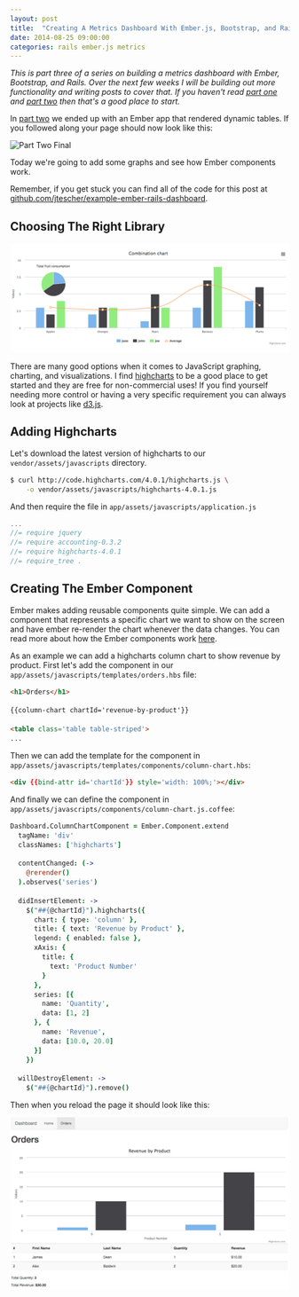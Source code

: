 ```yaml
---
layout: post
title:  "Creating A Metrics Dashboard With Ember.js, Bootstrap, and Rails - Part 3"
date: 2014-08-25 09:00:00
categories: rails ember.js metrics
---
```


*This is part three of a series on building a metrics dashboard with Ember, Bootstrap, and Rails. Over the next few weeks
I will be building out more functionality and writing posts to cover that. If you haven't read
[part one](/creating-a-metrics-dashboard-with-ember-and-rails-part-one) and
[part two](/creating-a-metrics-dashboard-with-ember-and-rails-part-two) then that's a good place to start.*

In [part two](/creating-a-metrics-dashboard-with-ember-and-rails-part-two) we ended up with an Ember app that rendered
dynamic tables. If you followed along your page should now look like this:

![Part Two Final](https://jtescher.github.io/assets/creating-a-metrics-dashboard-with-ember-and-rails-part-two/currency-helpers.png)

Today we're going to add some graphs and see how Ember components work.

Remember, if you get stuck you can find all of the code for this post at
[github.com/jtescher/example-ember-rails-dashboard](https://github.com/jtescher/example-ember-rails-dashboard).


Choosing The Right Library
--------------------------

[![Highcharts Demo](/assets/creating-a-metrics-dashboard-with-ember-and-rails-part-three/highcharts-demo.png)](http://www.highcharts.com/demo/combo/)

There are many good options when it comes to JavaScript graphing, charting, and visualizations. I find
[highcharts](http://www.highcharts.com/) to be a good place to get started and they are free for non-commercial uses!
If you find yourself needing more control or having a very specific requirement you can always look at projects like
[d3.js](http://d3js.org/).


Adding Highcharts
-----------------

Let's download the latest version of highcharts to our `vendor/assets/javascripts` directory.

```bash
$ curl http://code.highcharts.com/4.0.1/highcharts.js \
    -o vendor/assets/javascripts/highcharts-4.0.1.js
```

And then require the file in `app/assets/javascripts/application.js`

```js
...
//= require jquery
//= require accounting-0.3.2
//= require highcharts-4.0.1
//= require_tree .

```


Creating The Ember Component
----------------------------

Ember makes adding reusable components quite simple. We can add a component that represents a specific chart we want to
show on the screen and have ember re-render the chart whenever the data changes. You can read more about how the Ember
components work [here](http://emberjs.com/guides/components/).

As an example we can add a highcharts column chart to show revenue by product. First let's add the component in our
`app/assets/javascripts/templates/orders.hbs` file:

```html
<h1>Orders</h1>

{{column-chart chartId='revenue-by-product'}}

<table class='table table-striped'>
...

```

Then we can add the template for the component in `app/assets/javascripts/templates/components/column-chart.hbs`:

```html
<div {{bind-attr id='chartId'}} style='width: 100%;'></div>

```

And finally we can define the component in `app/assets/javascripts/components/column-chart.js.coffee`:

```coffeescript
Dashboard.ColumnChartComponent = Ember.Component.extend
  tagName: 'div'
  classNames: ['highcharts']

  contentChanged: (->
    @rerender()
  ).observes('series')

  didInsertElement: ->
    $("##{@chartId}").highcharts({
      chart: { type: 'column' },
      title: { text: 'Revenue by Product' },
      legend: { enabled: false },
      xAxis: {
        title: {
          text: 'Product Number'
        }
      },
      series: [{
        name: 'Quantity',
        data: [1, 2]
      }, {
        name: 'Revenue',
        data: [10.0, 20.0]
      }]
    })

  willDestroyElement: ->
    $("##{@chartId}").remove()

```

Then when you reload the page it should look like this:

![Orders Static Column Chart](/assets/creating-a-metrics-dashboard-with-ember-and-rails-part-three/orders-static-column-chart.png)
